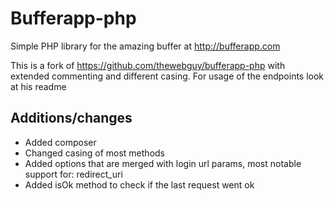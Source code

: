 Bufferapp-php
=============

Simple PHP library for the amazing buffer at http://bufferapp.com

This is a fork of https://github.com/thewebguy/bufferapp-php with extended commenting and different casing. For usage of the endpoints look at his readme

## Additions/changes

- Added composer
- Changed casing of most methods
- Added options that are merged with login url params, most notable support for: redirect_uri
- Added isOk method to check if the last request went ok

